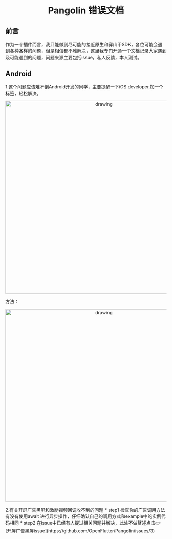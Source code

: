 <h1 align="center">Pangolin 错误文档</h1>

## 前言
作为一个插件而言，我只能做到尽可能的接近原生和穿山甲SDK，各位可能会遇到各种各样的问题，但是相信都不难解决，这里我专门开通一个文档记录大家遇到及可能遇到的问题，问题来源主要包括issue，私人反馈，本人测试。

## Android
1.这个问题应该难不倒Android开发的同学，主要提醒一下iOS developer,加一个标签，轻松解决。
<p align="center">
<img src=https://github.com/tongyangsheng/Pangolin/blob/master/showImage/error1.jpg alt="drawing" width="600">
</p>

方法：
<p align="center">
<img src=https://github.com/tongyangsheng/Pangolin/blob/master/showImage/void1.jpeg alt="drawing" width="600">
</p>
2.有关开屏广告黑屏和激励视频回调收不到的问题
* step1
检查你的广告调用方法有没有使用await 进行异步操作，仔细确认自己的调用方式和example中的实例代码相同
* step2 
在issue中已经有人提过相关问题并解决，此处不做赘述点击👉[开屏广告黑屏issue](https://github.com/OpenFlutter/Pangolin/issues/3)

